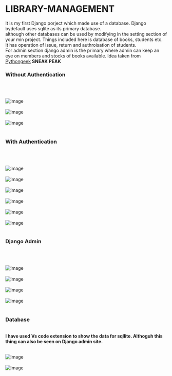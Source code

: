 # LIBRARY-MANAGEMENT
It is my first Django porject which made use of a database. Django bydefault uses sqlite as its primary database.<br>
although other databases can be used by modifying in the setting section of your min project.
Things included here is database of books, students etc.<br>
It has operation of issue, return and authroisation of students.<br>
For admin section django admin is the primary where admin can keep an eye on members and stocks of books available.
Idea taken from <br>
<a href="https://pythongeeks.org/django-library-management-system/">Pythongeek</a>
<b>SNEAK PEAK</b>
<br>
<h3>Without Authentication</h3>
<br>
<br>

![image](https://github.com/user-attachments/assets/12fb2eba-e98c-481d-bce0-05c0abab8da0)
<br>
<br>
![image](https://github.com/user-attachments/assets/d51d5e11-c6b3-4cb8-87d4-f63a7d566483)
<br>
<br>
![image](https://github.com/user-attachments/assets/1d51f9ed-d1e2-4aad-aff6-6d52f92f8f6a)
<br>
<br>
<h3>With Authentication</h3>
<br>
<br>

![image](https://github.com/user-attachments/assets/027e0220-1418-4c27-8751-2b5ff721bd46)
<br>
<br>
![image](https://github.com/user-attachments/assets/f5cdd4e3-bd87-445b-b256-2355e11dd11e)
<br>
<br>
![image](https://github.com/user-attachments/assets/746068ca-4920-467a-81f0-6f0f6a89aaa9)
<br>
<br>
![image](https://github.com/user-attachments/assets/12489d5d-1d97-4b0a-823b-c6f416f6f1f6)
<br>
<br>
![image](https://github.com/user-attachments/assets/8f8c1e44-9a95-47c1-9ee2-1884dc1927cd)
<br>
<br>
![image](https://github.com/user-attachments/assets/9b68a844-eb3a-4bf0-9786-112adec9a884)
<br>
<br>

<h3>Django Admin</h3>
<br>
<br>

![image](https://github.com/user-attachments/assets/2e354ebc-58fd-4fe6-b446-cfd989992cd7)
<br>
<br>
![image](https://github.com/user-attachments/assets/f3533db2-e28c-40c3-b604-297c5a2373ac)
<br>
<br>
![image](https://github.com/user-attachments/assets/89f28a33-e40f-47d0-9c80-3d007e3a89d7)
<br>
<br>
![image](https://github.com/user-attachments/assets/d59ebca3-a7a3-4c79-b24f-03758aef4cf1)
<br>
<br>

<h3>Database</h3>
<br>
<b>I have used Vs code extension to show the data for sqllite. Althoguh this thing can also be seen on Django admin site.</b>
<br>
<br>

![image](https://github.com/user-attachments/assets/ccaa6026-0b1e-45d6-bbe7-04c6979bf781)
<br>
<br>
![image](https://github.com/user-attachments/assets/3b8e356a-4aaf-4952-a753-9795da483a69)



